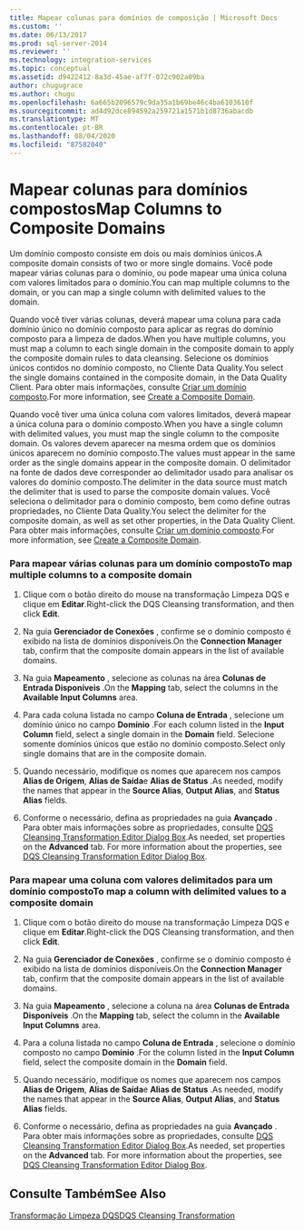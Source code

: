 ```yaml
---
title: Mapear colunas para domínios de composição | Microsoft Docs
ms.custom: ''
ms.date: 06/13/2017
ms.prod: sql-server-2014
ms.reviewer: ''
ms.technology: integration-services
ms.topic: conceptual
ms.assetid: d9422412-8a3d-45ae-af7f-072c902a09ba
author: chugugrace
ms.author: chugu
ms.openlocfilehash: 6a665b2096579c9da35a1b69be46c4ba6103610f
ms.sourcegitcommit: ad4d92dce894592a259721a1571b1d8736abacdb
ms.translationtype: MT
ms.contentlocale: pt-BR
ms.lasthandoff: 08/04/2020
ms.locfileid: "87582040"
---
```

# <a name="map-columns-to-composite-domains"></a><span data-ttu-id="e6fc1-102">Mapear colunas para domínios compostos</span><span class="sxs-lookup"><span data-stu-id="e6fc1-102">Map Columns to Composite Domains</span></span>
  <span data-ttu-id="e6fc1-103">Um domínio composto consiste em dois ou mais domínios únicos.</span><span class="sxs-lookup"><span data-stu-id="e6fc1-103">A composite domain consists of two or more single domains.</span></span> <span data-ttu-id="e6fc1-104">Você pode mapear várias colunas para o domínio, ou pode mapear uma única coluna com valores limitados para o domínio.</span><span class="sxs-lookup"><span data-stu-id="e6fc1-104">You can map multiple columns to the domain, or you can map a single column with delimited values to the domain.</span></span>  
  
 <span data-ttu-id="e6fc1-105">Quando você tiver várias colunas, deverá mapear uma coluna para cada domínio único no domínio composto para aplicar as regras do domínio composto para a limpeza de dados.</span><span class="sxs-lookup"><span data-stu-id="e6fc1-105">When you have multiple columns, you must map a column to each single domain in the composite domain to apply the composite domain rules to data cleansing.</span></span> <span data-ttu-id="e6fc1-106">Selecione os domínios únicos contidos no domínio composto, no Cliente Data Quality.</span><span class="sxs-lookup"><span data-stu-id="e6fc1-106">You select the single domains contained in the composite domain, in the Data Quality Client.</span></span> <span data-ttu-id="e6fc1-107">Para obter mais informações, consulte [Criar um domínio composto](../../../data-quality-services/create-a-composite-domain.md).</span><span class="sxs-lookup"><span data-stu-id="e6fc1-107">For more information, see [Create a Composite Domain](../../../data-quality-services/create-a-composite-domain.md).</span></span>  
  
 <span data-ttu-id="e6fc1-108">Quando você tiver uma única coluna com valores limitados, deverá mapear a única coluna para o domínio composto.</span><span class="sxs-lookup"><span data-stu-id="e6fc1-108">When you have a single column with delimited values, you must map the single column to the composite domain.</span></span> <span data-ttu-id="e6fc1-109">Os valores devem aparecer na mesma ordem que os domínios únicos aparecem no domínio composto.</span><span class="sxs-lookup"><span data-stu-id="e6fc1-109">The values must appear in the same order as the single domains appear in the composite domain.</span></span> <span data-ttu-id="e6fc1-110">O delimitador na fonte de dados deve corresponder ao delimitador usado para analisar os valores do domínio composto.</span><span class="sxs-lookup"><span data-stu-id="e6fc1-110">The delimiter in the data source must match the delimiter that is used to parse the composite domain values.</span></span> <span data-ttu-id="e6fc1-111">Você seleciona o delimitador para o domínio composto, bem como define outras propriedades, no Cliente Data Quality.</span><span class="sxs-lookup"><span data-stu-id="e6fc1-111">You select the delimiter for the composite domain, as well as set other properties, in the Data Quality Client.</span></span> <span data-ttu-id="e6fc1-112">Para obter mais informações, consulte [Criar um domínio composto](../../../data-quality-services/create-a-composite-domain.md).</span><span class="sxs-lookup"><span data-stu-id="e6fc1-112">For more information, see [Create a Composite Domain](../../../data-quality-services/create-a-composite-domain.md).</span></span>  
  
### <a name="to-map-multiple-columns-to-a-composite-domain"></a><span data-ttu-id="e6fc1-113">Para mapear várias colunas para um domínio composto</span><span class="sxs-lookup"><span data-stu-id="e6fc1-113">To map multiple columns to a composite domain</span></span>  
  
1.  <span data-ttu-id="e6fc1-114">Clique com o botão direito do mouse na transformação Limpeza DQS e clique em **Editar**.</span><span class="sxs-lookup"><span data-stu-id="e6fc1-114">Right-click the DQS Cleansing transformation, and then click **Edit**.</span></span>  
  
2.  <span data-ttu-id="e6fc1-115">Na guia **Gerenciador de Conexões** , confirme se o domínio composto é exibido na lista de domínios disponíveis.</span><span class="sxs-lookup"><span data-stu-id="e6fc1-115">On the **Connection Manager** tab, confirm that the composite domain appears in the list of available domains.</span></span>  
  
3.  <span data-ttu-id="e6fc1-116">Na guia **Mapeamento** , selecione as colunas na área **Colunas de Entrada Disponíveis** .</span><span class="sxs-lookup"><span data-stu-id="e6fc1-116">On the **Mapping** tab, select the columns in the **Available Input Columns** area.</span></span>  
  
4.  <span data-ttu-id="e6fc1-117">Para cada coluna listada no campo **Coluna de Entrada** , selecione um domínio único no campo **Domínio** .</span><span class="sxs-lookup"><span data-stu-id="e6fc1-117">For each column listed in the **Input Column** field, select a single domain in the **Domain** field.</span></span> <span data-ttu-id="e6fc1-118">Selecione somente domínios únicos que estão no domínio composto.</span><span class="sxs-lookup"><span data-stu-id="e6fc1-118">Select only single domains that are in the composite domain.</span></span>  
  
5.  <span data-ttu-id="e6fc1-119">Quando necessário, modifique os nomes que aparecem nos campos **Alias de Origem**, **Alias de Saída**e **Alias de Status** .</span><span class="sxs-lookup"><span data-stu-id="e6fc1-119">As needed, modify the names that appear in the **Source Alias**, **Output Alias**, and **Status Alias** fields.</span></span>  
  
6.  <span data-ttu-id="e6fc1-120">Conforme o necessário, defina as propriedades na guia **Avançado** . Para obter mais informações sobre as propriedades, consulte [DQS Cleansing Transformation Editor Dialog Box](../../dqs-cleansing-transformation-editor-dialog-box.md).</span><span class="sxs-lookup"><span data-stu-id="e6fc1-120">As needed, set properties on the **Advanced** tab. For more information about the properties, see [DQS Cleansing Transformation Editor Dialog Box](../../dqs-cleansing-transformation-editor-dialog-box.md).</span></span>  
  
### <a name="to-map-a-column-with-delimited-values-to-a-composite-domain"></a><span data-ttu-id="e6fc1-121">Para mapear uma coluna com valores delimitados para um domínio composto</span><span class="sxs-lookup"><span data-stu-id="e6fc1-121">To map a column with delimited values to a composite domain</span></span>  
  
1.  <span data-ttu-id="e6fc1-122">Clique com o botão direito do mouse na transformação Limpeza DQS e clique em **Editar**.</span><span class="sxs-lookup"><span data-stu-id="e6fc1-122">Right-click the DQS Cleansing transformation, and then click **Edit**.</span></span>  
  
2.  <span data-ttu-id="e6fc1-123">Na guia **Gerenciador de Conexões** , confirme se o domínio composto é exibido na lista de domínios disponíveis.</span><span class="sxs-lookup"><span data-stu-id="e6fc1-123">On the **Connection Manager** tab, confirm that the composite domain appears in the list of available domains.</span></span>  
  
3.  <span data-ttu-id="e6fc1-124">Na guia **Mapeamento** , selecione a coluna na área **Colunas de Entrada Disponíveis** .</span><span class="sxs-lookup"><span data-stu-id="e6fc1-124">On the **Mapping** tab, select the column in the **Available Input Columns** area.</span></span>  
  
4.  <span data-ttu-id="e6fc1-125">Para a coluna listada no campo **Coluna de Entrada** , selecione o domínio composto no campo **Domínio** .</span><span class="sxs-lookup"><span data-stu-id="e6fc1-125">For the column listed in the **Input Column** field, select the composite domain in the **Domain** field.</span></span>  
  
5.  <span data-ttu-id="e6fc1-126">Quando necessário, modifique os nomes que aparecem nos campos **Alias de Origem**, **Alias de Saída**e **Alias de Status** .</span><span class="sxs-lookup"><span data-stu-id="e6fc1-126">As needed, modify the names that appear in the **Source Alias**, **Output Alias**, and **Status Alias** fields.</span></span>  
  
6.  <span data-ttu-id="e6fc1-127">Conforme o necessário, defina as propriedades na guia **Avançado** . Para obter mais informações sobre as propriedades, consulte [DQS Cleansing Transformation Editor Dialog Box](../../dqs-cleansing-transformation-editor-dialog-box.md).</span><span class="sxs-lookup"><span data-stu-id="e6fc1-127">As needed, set properties on the **Advanced** tab. For more information about the properties, see [DQS Cleansing Transformation Editor Dialog Box](../../dqs-cleansing-transformation-editor-dialog-box.md).</span></span>  
  
## <a name="see-also"></a><span data-ttu-id="e6fc1-128">Consulte Também</span><span class="sxs-lookup"><span data-stu-id="e6fc1-128">See Also</span></span>  
 [<span data-ttu-id="e6fc1-129">Transformação Limpeza DQS</span><span class="sxs-lookup"><span data-stu-id="e6fc1-129">DQS Cleansing Transformation</span></span>](dqs-cleansing-transformation.md)  
  
  
